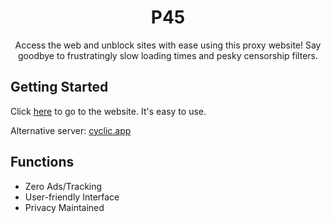 <div align="center">

# P45

Access the web and unblock sites with ease using this proxy website! Say goodbye to frustratingly slow loading times and pesky censorship filters. 

</div>

## Getting Started

Click [here](https://pium.onrender.com/) to go to the website. It's easy to use. 

Alternative server: [cyclic.app](https://sleepy-calf-sweatpants.cyclic.app/)

## Functions

- Zero Ads/Tracking
- User-friendly Interface
- Privacy Maintained

